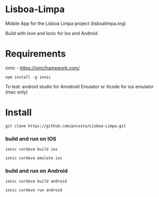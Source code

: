 # Lisboa-Limpa

Mobile App for the Lisboa Limpa project (lisboalimpa.org)

Build with love and Ionic for Ios and Android

# Requirements

ionic - https://ionicframework.com/

`npm install -g ionic`

To test: android studio for Anndroid Emulator or Xcode for ios emulator (mac only)

# Install

`git clone https://github.com/pncosta/Lisboa-Limpa.git`

### build and run on IOS


`ionic cordova build ios`

`ionic cordova emulate ios`

### build and run on Android

`ionic cordova build android`

`ionic cordova run android` 











